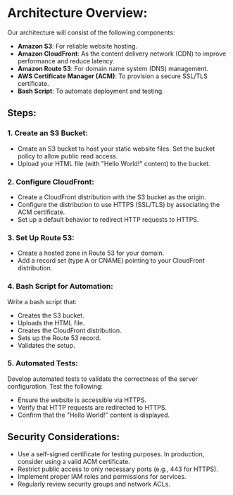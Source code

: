 # Architecture Overview:

Our architecture will consist of the following components:
- **Amazon S3**: For reliable website hosting.
- **Amazon CloudFront**: As the content delivery network (CDN) to improve performance and reduce latency.
- **Amazon Route 53**: For domain name system (DNS) management.
- **AWS Certificate Manager (ACM)**: To provision a secure SSL/TLS certificate.
- **Bash Script**: To automate deployment and testing.

## Steps:

### 1. Create an S3 Bucket:

- Create an S3 bucket to host your static website files. Set the bucket policy to allow public read access.
- Upload your HTML file (with "Hello World!" content) to the bucket.

### 2. Configure CloudFront:

- Create a CloudFront distribution with the S3 bucket as the origin.
- Configure the distribution to use HTTPS (SSL/TLS) by associating the ACM certificate.
- Set up a default behavior to redirect HTTP requests to HTTPS.

### 3. Set Up Route 53:

- Create a hosted zone in Route 53 for your domain.
- Add a record set (type A or CNAME) pointing to your CloudFront distribution.

### 4. Bash Script for Automation:

Write a bash script that:
- Creates the S3 bucket.
- Uploads the HTML file.
- Creates the CloudFront distribution.
- Sets up the Route 53 record.
- Validates the setup.

### 5. Automated Tests:

Develop automated tests to validate the correctness of the server configuration.
Test the following:
- Ensure the website is accessible via HTTPS.
- Verify that HTTP requests are redirected to HTTPS.
- Confirm that the "Hello World!" content is displayed.

## Security Considerations:

- Use a self-signed certificate for testing purposes. In production, consider using a valid ACM certificate.
- Restrict public access to only necessary ports (e.g., 443 for HTTPS).
- Implement proper IAM roles and permissions for services.
- Regularly review security groups and network ACLs.